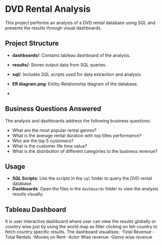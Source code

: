 # DVD Rental Analysis

This project performs an analysis of a DVD rental database using SQL and presents the results through visual dashboards. 

## Project Structure

- **dashboards/**: Contains tableau dashboard of the analysis.
- **results/**: Stores output data from SQL queries.
- **sql/**: Includes SQL scripts used for data extraction and analysis.
- **ER diagram.png**: Entity-Relationship diagram of the database.

- 
## Business Questions Answered

The analysis and dashboards address the following business questions:
- What are the most popular rental genres?
- What is the average rental duration with top titles performance?
- Who are the top 5 customers?
- What is the customer life time value?
- What is the distribution of different categories to the business revenue?

## Usage

- **SQL Scripts**: Use the scripts in the `sql` folder to query the DVD rental database.
- **Dashboards**: Open the files in the `dashboards` folder to view the analysis results visually.

## Tableau Dashboard
It is user interactive dashboard where user can view the results globally or country wise just by using the world map as filter clicking on teh country to fetch country specific results.
The dashboard visualises:
-Total Revenue
-Total Rentals
-Movies on Rent
-Actor Wise revenue
-Genre wise revenue

